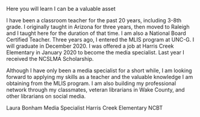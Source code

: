 Here you will learn I can be a valuable asset



I have been a classroom teacher for the past 20 years, including 3-8th grade. I originally taught in Arizona for three years, then moved to Raleigh and I taught here for the duration of that time. I am also a National Board Certified Teacher. Three years ago, I entered the MLIS program at UNC-G. I will graduate in December 2020. I was offered a job at Harris Creek Elementary in January 2020 to become the media specialist. Last year I received the NCSLMA Scholarship. 

Although I have only been a media specialist for a short while, I am looking forward to applying my skills as a teacher and the valuable knowledge I am obtaining from the MLIS program. I am also building my professional network through my classmates, veteran librarians in Wake County, and other librarians on social media. 

Laura Bonham
Media Specialist 
Harris Creek Elementary
NCBT
